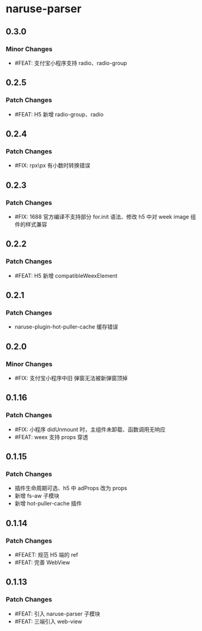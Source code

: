# naruse-parser

## 0.3.0

### Minor Changes

- #FEAT: 支付宝小程序支持 radio、radio-group

## 0.2.5

### Patch Changes

- #FEAT: H5 新增 radio-group、radio

## 0.2.4

### Patch Changes

- #FIX: rpx\px 有小数时转换错误

## 0.2.3

### Patch Changes

- #FIX: 1688 官方编译不支持部分 for.init 语法、修改 h5 中对 week image 组件的样式兼容

## 0.2.2

### Patch Changes

- #FEAT: H5 新增 compatibleWeexElement

## 0.2.1

### Patch Changes

- naruse-plugin-hot-puller-cache 缓存错误

## 0.2.0

### Minor Changes

- #FIX: 支付宝小程序中旧 弹窗无法被新弹窗顶掉

## 0.1.16

### Patch Changes

- #FIX: 小程序 didUnmount 时，主组件未卸载、函数调用无响应
- #FEAT: weex 支持 props 穿透

## 0.1.15

### Patch Changes

- 插件生命周期可选、h5 中 adProps 改为 props
- 新增 fs-aw 子模块
- 新增 hot-puller-cache 插件

## 0.1.14

### Patch Changes

- #FEAET: 规范 H5 端的 ref
- #FEAT: 完善 WebView

## 0.1.13

### Patch Changes

- #FEAT: 引入 naruse-parser 子模块
- #FEAT: 三端引入 web-view
